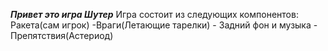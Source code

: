 _**Привет это игра Шутер**_
Игра состоит из следующих компонентов:
Ракета(сам игрок)
     -Враги(Летающие тарелки)
     - Задний фон и музыка
     - Препятствия(Астериод)
